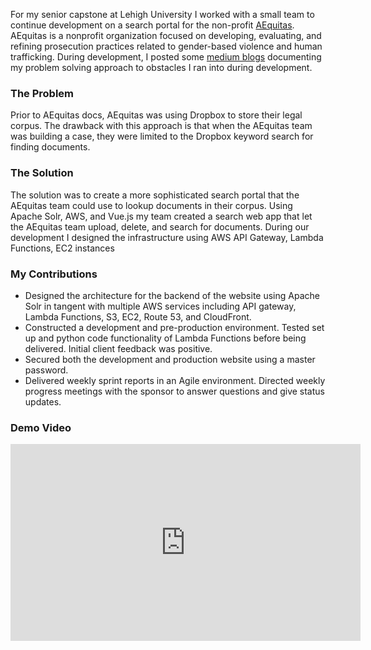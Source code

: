 For my senior capstone at Lehigh University I worked with a small team to continue development on a search portal for the non-profit [AEquitas](https://aequitasresource.org/). AEquitas is a nonprofit organization focused on developing, evaluating, and refining prosecution practices related to gender-based violence and human trafficking. During development, I posted some [medium blogs](https://medium.com/@arthur.lewis/list/senior-capstone-4a02774080f3) documenting my problem solving approach to obstacles I ran into during development.

### The Problem

Prior to AEquitas docs, AEquitas was using Dropbox to store their legal corpus. The drawback with this approach is that when the AEquitas team was building a case, they were limited to the Dropbox keyword search for finding documents.

### The Solution

The solution was to create a more sophisticated search portal that the AEquitas team could use to lookup documents in their corpus. Using Apache Solr, AWS, and Vue.js my team created a search web app that let the AEquitas team upload, delete, and search for documents. During our development I designed the infrastructure using AWS API Gateway, Lambda Functions, EC2 instances 

### My Contributions

- Designed the architecture for the backend of the website using Apache Solr in tangent with multiple AWS services including API gateway, Lambda Functions, S3, EC2, Route 53, and CloudFront.
- Constructed a development and pre-production environment. Tested set up and python code functionality of Lambda Functions before being delivered. Initial client feedback was positive.
- Secured both the development and production website using a master password.
- Delivered weekly sprint reports in an Agile environment. Directed weekly progress meetings with the sponsor to answer questions and give status updates.

### Demo Video

<iframe className="d-block mx-auto mw-100" width="560" height="315" src="https://www.youtube.com/embed/NKWFIlDBhOk?si=PQblDIQqaTZNICyL" title="YouTube video player" frameborder="0" allow="accelerometer; autoplay; clipboard-write; encrypted-media; gyroscope; picture-in-picture; web-share" allowfullscreen></iframe>